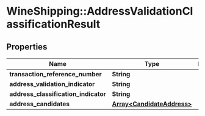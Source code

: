 # WineShipping::AddressValidationClassificationResult

## Properties
Name | Type | Description | Notes
------------ | ------------- | ------------- | -------------
**transaction_reference_number** | **String** |  | [optional]
**address_validation_indicator** | **String** |  | [optional]
**address_classification_indicator** | **String** |  | [optional]
**address_candidates** | [**Array&lt;CandidateAddress&gt;**](CandidateAddress.md) |  | [optional]


